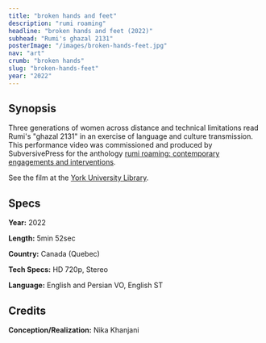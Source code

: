 ```yaml
---
title: "broken hands and feet"
description: "rumi roaming"
headline: "broken hands and feet (2022)"
subhead: "Rumi's ghazal 2131"
posterImage: "/images/broken-hands-feet.jpg"
nav: "art"
crumb: "broken hands"
slug: "broken-hands-feet"
year: "2022"
---
```


## Synopsis

Three generations of women across distance and technical limitations read Rumi's "ghazal 2131" in an exercise of language and culture transmission. This performance video was commissioned and produced by SubversivePress for the anthology [rumi roaming: contemporary engagements and interventions](https://guernicaeditions.com/products/rumi-roaming).

See the film at the [York University Library](https://yorkspace.library.yorku.ca/items/3c755986-d478-4aa2-bfb4-26152e5e8106).

## Specs

**Year:** 2022

**Length:** 5min 52sec

**Country:** Canada (Quebec)

**Tech Specs:** HD 720p, Stereo

**Language:** English and Persian VO, English ST

## Credits

**Conception/Realization:** Nika Khanjani
